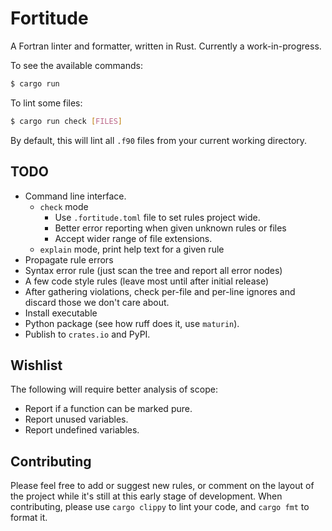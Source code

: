 # Fortitude

A Fortran linter and formatter, written in Rust. Currently a work-in-progress.

To see the available commands:

```bash
$ cargo run
```

To lint some files:

```bash
$ cargo run check [FILES]
```

By default, this will lint all `.f90` files from your current working directory.

## TODO

- Command line interface.
    - `check` mode
      - Use `.fortitude.toml` file to set rules project wide.
      - Better error reporting when given unknown rules or files
      - Accept wider range of file extensions.
  - `explain` mode, print help text for a given rule
- Propagate rule errors
- Syntax error rule (just scan the tree and report all error nodes)
- A few code style rules (leave most until after initial release)
- After gathering violations, check per-file and per-line ignores and discard those we
  don't care about.
- Install executable
- Python package (see how ruff does it, use `maturin`).
- Publish to `crates.io` and PyPI.

## Wishlist

The following will require better analysis of scope:

- Report if a function can be marked pure.
- Report unused variables.
- Report undefined variables.

## Contributing

Please feel free to add or suggest new rules, or comment on the layout of the project
while it's still at this early stage of development. When contributing, please use
`cargo clippy` to lint your code, and `cargo fmt` to format it.
